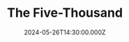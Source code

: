 ---
video:
  type: vimeo
  id: 950854430
speaker:
  permalink: kelvin-nygren
  name: Kelvin Nygren
title: The Five-Thousand
image: https://i.imgur.com/ARt1aET.png
date: 2024-05-26T14:30:00.000Z
series: "messengers"
---